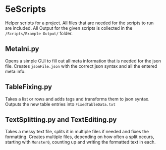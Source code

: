 # 5eScripts
Helper scripts for a project.
All files that are needed for the scripts to run are included. All Output for the given scripts is collected in the `/Scripts/Example Output/` folder.

## MetaIni.py
Opens a simple GUI to fill out all meta information that is needed for the json file. Creates `jsonFile.json` with the correct json syntax and all the entered meta info.

## TableFixing.py
Takes a list or rows and adds tags and transforms them to json syntax. Outputs the new table entries into `FixedTableData.txt`

## TextSplitting.py and TextEditing.py
Takes a messy text file, splits it in multiple files if needed and fixes the formatting. Creates multiple files, depending on how often a split occurs, starting with `Monster0`, counting up and writing the formatted  text in each.
